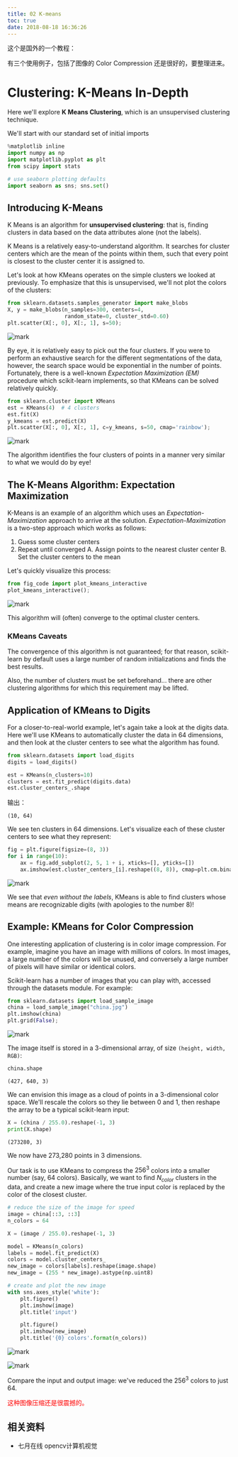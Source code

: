```yaml
---
title: 02 K-means
toc: true
date: 2018-08-18 16:36:26
---
```


这个是国外的一个教程：

有三个使用例子，包括了图像的 Color Compression 还是很好的，要整理进来。


# Clustering: K-Means In-Depth

Here we'll explore **K Means Clustering**, which is an unsupervised clustering technique.

We'll start with our standard set of initial imports


```python
%matplotlib inline
import numpy as np
import matplotlib.pyplot as plt
from scipy import stats

# use seaborn plotting defaults
import seaborn as sns; sns.set()
```

## Introducing K-Means

K Means is an algorithm for **unsupervised clustering**: that is, finding clusters in data based on the data attributes alone (not the labels).

K Means is a relatively easy-to-understand algorithm.  It searches for cluster centers which are the mean of the points within them, such that every point is closest to the cluster center it is assigned to.

Let's look at how KMeans operates on the simple clusters we looked at previously. To emphasize that this is unsupervised, we'll not plot the colors of the clusters:


```python
from sklearn.datasets.samples_generator import make_blobs
X, y = make_blobs(n_samples=300, centers=4,
                  random_state=0, cluster_std=0.60)
plt.scatter(X[:, 0], X[:, 1], s=50);
```


![mark](http://images.iterate.site/blog/image/180806/F25lJh5ak9.png?imageslim)

By eye, it is relatively easy to pick out the four clusters. If you were to perform an exhaustive search for the different segmentations of the data, however, the search space would be exponential in the number of points. Fortunately, there is a well-known *Expectation Maximization (EM)* procedure which scikit-learn implements, so that KMeans can be solved relatively quickly.


```python
from sklearn.cluster import KMeans
est = KMeans(4)  # 4 clusters
est.fit(X)
y_kmeans = est.predict(X)
plt.scatter(X[:, 0], X[:, 1], c=y_kmeans, s=50, cmap='rainbow');
```


![mark](http://images.iterate.site/blog/image/180806/eF4AKdj6Jl.png?imageslim)

The algorithm identifies the four clusters of points in a manner very similar to what we would do by eye!

## The K-Means Algorithm: Expectation Maximization

K-Means is an example of an algorithm which uses an *Expectation-Maximization* approach to arrive at the solution.
*Expectation-Maximization* is a two-step approach which works as follows:

1. Guess some cluster centers
2. Repeat until converged
   A. Assign points to the nearest cluster center
   B. Set the cluster centers to the mean

Let's quickly visualize this process:


```python
from fig_code import plot_kmeans_interactive
plot_kmeans_interactive();
```


![mark](http://images.iterate.site/blog/image/180806/2DjaLjFJkA.png?imageslim)

This algorithm will (often) converge to the optimal cluster centers.

### KMeans Caveats

The convergence of this algorithm is not guaranteed; for that reason, scikit-learn by default uses a large number of random initializations and finds the best results.

Also, the number of clusters must be set beforehand... there are other clustering algorithms for which this requirement may be lifted.

## Application of KMeans to Digits

For a closer-to-real-world example, let's again take a look at the digits data. Here we'll use KMeans to automatically cluster the data in 64 dimensions, and then look at the cluster centers to see what the algorithm has found.


```python
from sklearn.datasets import load_digits
digits = load_digits()
```


```python
est = KMeans(n_clusters=10)
clusters = est.fit_predict(digits.data)
est.cluster_centers_.shape
```

输出：

```
(10, 64)
```



We see ten clusters in 64 dimensions. Let's visualize each of these cluster centers to see what they represent:


```python
fig = plt.figure(figsize=(8, 3))
for i in range(10):
    ax = fig.add_subplot(2, 5, 1 + i, xticks=[], yticks=[])
    ax.imshow(est.cluster_centers_[i].reshape((8, 8)), cmap=plt.cm.binary)
```


![mark](http://images.iterate.site/blog/image/180806/hH8EIhliem.png?imageslim)

We see that *even without the labels*, KMeans is able to find clusters whose means are recognizable digits (with apologies to the number 8)!


## Example: KMeans for Color Compression

One interesting application of clustering is in color image compression. For example, imagine you have an image with millions of colors. In most images, a large number of the colors will be unused, and conversely a large number of pixels will have similar or identical colors.

Scikit-learn has a number of images that you can play with, accessed through the datasets module. For example:


```python
from sklearn.datasets import load_sample_image
china = load_sample_image("china.jpg")
plt.imshow(china)
plt.grid(False);
```


![mark](http://images.iterate.site/blog/image/180806/FJB3Bkg09E.png?imageslim)

The image itself is stored in a 3-dimensional array, of size ``(height, width, RGB)``:


```python
china.shape
```



```
(427, 640, 3)
```



We can envision this image as a cloud of points in a 3-dimensional color space. We'll rescale the colors so they lie between 0 and 1, then reshape the array to be a typical scikit-learn input:


```python
X = (china / 255.0).reshape(-1, 3)
print(X.shape)
```


```
(273280, 3)
```


We now have 273,280 points in 3 dimensions.

Our task is to use KMeans to compress the $256^3$ colors into a smaller number (say, 64 colors). Basically, we want to find $N_{color}$ clusters in the data, and create a new image where the true input color is replaced by the color of the closest cluster.


```python
# reduce the size of the image for speed
image = china[::3, ::3]
n_colors = 64

X = (image / 255.0).reshape(-1, 3)

model = KMeans(n_colors)
labels = model.fit_predict(X)
colors = model.cluster_centers_
new_image = colors[labels].reshape(image.shape)
new_image = (255 * new_image).astype(np.uint8)

# create and plot the new image
with sns.axes_style('white'):
    plt.figure()
    plt.imshow(image)
    plt.title('input')

    plt.figure()
    plt.imshow(new_image)
    plt.title('{0} colors'.format(n_colors))
```


![mark](http://images.iterate.site/blog/image/180806/hH990fdmbK.png?imageslim)


![mark](http://images.iterate.site/blog/image/180806/Fl4iAbFid4.png?imageslim)

Compare the input and output image: we've reduced the $256^3$ colors to just 64.

<span style="color:red;">这种图像压缩还是很震撼的。</span>





## 相关资料

- 七月在线 opencv计算机视觉
